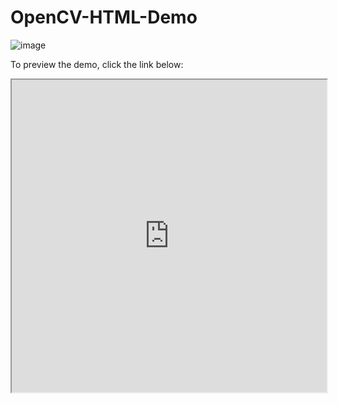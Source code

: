 # OpenCV-HTML-Demo
![image](object_tracking_demo.gif)

To preview the demo, click the link below:

<iframe src="https://htmlpreview.github.io/?https://github.com/UMN-VR/OpenCV-HTML-Demo/blob/main/syn00_result.html" width="100%" height="500px"></iframe>
